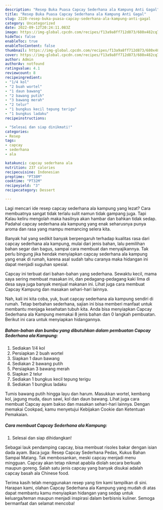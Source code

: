 ```yaml
---
description: "Resep Buka Puasa Capcay Sederhana ala Kampung Anti Gagal"
title: "Resep Buka Puasa Capcay Sederhana ala Kampung Anti Gagal"
slug: 2228-resep-buka-puasa-capcay-sederhana-ala-kampung-anti-gagal
category: Uncategorized
date: 2022-09-12T20:24:11.083Z
image: https://img-global.cpcdn.com/recipes/f13a9a8ff712d873/680x482cq70/capcay-sederhana-ala-kampung-foto-resep-utama.jpg
hideToc: false
enableToc: true
enableTocContent: false
thumbnail: https://img-global.cpcdn.com/recipes/f13a9a8ff712d873/680x482cq70/capcay-sederhana-ala-kampung-foto-resep-utama.jpg
cover: https://img-global.cpcdn.com/recipes/f13a9a8ff712d873/680x482cq70/capcay-sederhana-ala-kampung-foto-resep-utama.jpg
author: Admin
authorAv: notfound
ratingvalue: 4.1
reviewcount: 8
recipeingredient:
- "1/4 kol"
- "2 buah wortel"
- "1 daun bawang"
- "2 bawang putih"
- "3 bawang merah"
- "2 telur"
- "1 bungkus kecil tepung terigu"
- "1 bungkus ladaku"
recipeinstructions:

- "Selesai dan siap dinikmati!"
categories:
- Resep
tags:
- capcay
- sederhana
- ala

katakunci: capcay sederhana ala 
nutrition: 237 calories
recipecuisine: Indonesian
preptime: "PT38M"
cooktime: "PT32M"
recipeyield: "3"
recipecategory: Dessert

---
```



Lagi mencari ide resep capcay sederhana ala kampung yang lezat? Cara membuatnya sangat tidak terlalu sulit namun tidak gampang juga. Tapi Kalau keliru mengolah maka hasilnya akan hambar dan bahkan tidak sedap. Padahal capcay sederhana ala kampung yang enak seharusnya punya aroma dan rasa yang mampu memancing selera kita.


Banyak hal yang sedikit banyak berpengaruh terhadap kualitas rasa dari capcay sederhana ala kampung, mulai dari jenis bahan, lalu pemilihan bahan segar dan bagus, sampai cara membuat dan menyajikannya. Tak perlu bingung jika hendak menyiapkan capcay sederhana ala kampung yang enak di rumah, karena asal sudah tahu caranya maka hidangan ini dapat menjadi suguhan spesial.

Capcay ini terbuat dari bahan-bahan yang sederhana. Sewaktu kecil, mama saya sering membuat masakan ini, dan pedagang-pedagang kaki lima di desa saya juga banyak menjual makanan ini. Lihat juga cara membuat Capcay Kampung dan masakan sehari-hari lainnya.


Nah, kali ini kita coba, yuk, buat capcay sederhana ala kampung sendiri di rumah. Tetap berbahan sederhana, sajian ini bisa memberi manfaat untuk membantu menjaga kesehatan tubuh kita. Anda bisa menyiapkan Capcay Sederhana ala Kampung memakai 8 jenis bahan dan 0 langkah pembuatan. Berikut ini cara untuk menyiapkan hidangannya.

<!--inarticleads1-->

##### Bahan-bahan dan bumbu yang dibutuhkan dalam pembuatan Capcay Sederhana ala Kampung:

1. Sediakan 1/4 kol
1. Persiapkan 2 buah wortel
1. Siapkan 1 daun bawang
1. Sediakan 2 bawang putih
1. Persiapkan 3 bawang merah
1. Siapkan 2 telur
1. Sediakan 1 bungkus kecil tepung terigu
1. Sediakan 1 bungkus ladaku


Tumis bawang putih hingga layu dan harum. Masukkan wortel, kembang kol, jagung muda, daun sawi, kol dan daun bawang. Lihat juga cara membuat Capcay ayam bakso dan masakan sehari-hari lainnya. Dengan memakai Cookpad, kamu menyetujui Kebijakan Cookie dan Ketentuan Pemakaian. 

<!--inarticleads2-->

##### Cara membuat Capcay Sederhana ala Kampung:


1. Selesai dan siap dihidangkan!

Sebagai lauk pendamping capcay, bisa membuat risoles bakar dengan isian dada ayam. Baca juga: Resep Capcay Sederhana Pedas, Kukus Bahan Sampai Matang. Tak membosankan, meski capcay menjadi menu mingguan. Capcay akan tetap nikmat apabila diolah secara berkuah maupun goreng. Salah satu jenis capcay yang banyak disukai adalah capcay basah ala Chinese food. 

Terima kasih telah menggunakan resep yang tim kami tampilkan di sini. Harapan kami, olahan Capcay Sederhana ala Kampung yang mudah di atas dapat membantu kamu menyiapkan hidangan yang sedap untuk keluarga/teman maupun menjadi inspirasi dalam berbisnis kuliner. Semoga bermanfaat dan selamat mencoba!
